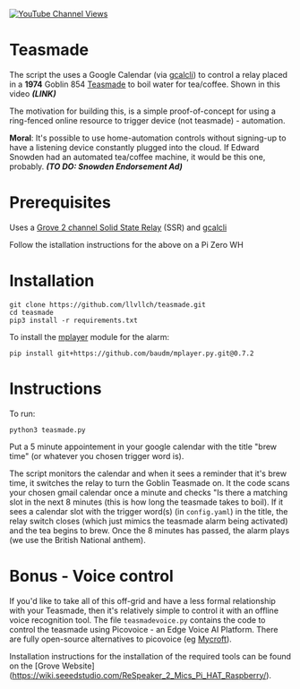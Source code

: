 [![YouTube Channel Views](https://img.shields.io/youtube/channel/views/UCz5BOU9J9pB_O0B8-rDjCWQ?label=YouTube&style=social)](https://www.youtube.com/channel/UCz5BOU9J9pB_O0B8-rDjCWQ)

# Teasmade

The script the uses a Google Calendar (via [gcalcli](https://github.com/insanum/gcalcli)) to control a relay placed in a **1974** Goblin 854 [Teasmade](https://www.youtube.com/watch?v=WTlVVQV0Uug) to boil  water for tea/coffee. Shown in this video ***(LINK)***

The motivation for building this, is a simple proof-of-concept for using a ring-fenced online resource to trigger device (not teasmade) - automation.

**Moral**: It's possible to use home-automation controls without signing-up to have a listening device constantly plugged into the cloud. If Edward Snowden had an automated tea/coffee machine, it would be this one, probably. ***(TO DO: Snowden Endorsement Ad)***

# Prerequisites

Uses a [Grove 2 channel Solid State Relay](https://wiki.seeedstudio.com/Grove-2-Channel_Solid_State_Relay/) (SSR) and [gcalcli](https://github.com/insanum/gcalcli)

Follow the istallation instructions for the above on a Pi Zero WH

# Installation

```
git clone https://github.com/llvllch/teasmade.git
cd teasmade
pip3 install -r requirements.txt
```
To install the [mplayer](https://github.com/baudm/mplayer.py) module for the alarm:

```
pip install git+https://github.com/baudm/mplayer.py.git@0.7.2 
```

# Instructions

To run:
```
python3 teasmade.py
```
Put a 5 minute appointement in your google calendar with the title "brew time" (or whatever you chosen trigger word is). 

The script monitors the calendar and when it sees a reminder that it's brew time, it switches the relay to turn the Goblin Teasmade on. It the code scans your chosen gmail calendar once a minute and checks "Is there a matching slot in the next 8 minutes (this is how long the teasmade takes to boil). If it sees a calendar slot with the trigger word(s) (in `config.yaml`) in the title, the relay switch closes (which just mimics the teasmade alarm being activated) and the tea begins to brew. Once the 8 minutes has passed, the alarm plays (we use the British National anthem).

# Bonus - Voice control

If you'd like to take all of this off-grid and have a less formal relationship with your Teasmade, then it's relatively simple to control it with an offline voice recognition tool. The file `teasmadevoice.py` contains the code to control the teasmade using Picovoice - an Edge Voice AI Platform. There are fully open-source alternatives to picovoice (eg [Mycroft](https://github.com/MycroftAI)).

Installation instructions for the installation of the required tools can be found on the [Grove Website]
(https://wiki.seeedstudio.com/ReSpeaker_2_Mics_Pi_HAT_Raspberry/).


